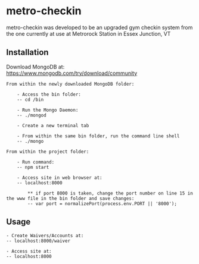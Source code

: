 # metro-checkin

metro-checkin was developed to be an upgraded gym checkin system from the one currently at use at Metrorock Station in Essex Junction, VT

## Installation

Download MongoDB at: https://www.mongodb.com/try/download/community

    From within the newly downloaded MongoDB folder:
        
        - Access the bin folder:
        -- cd /bin

        - Run the Mongo Daemon:
        -- ./mongod

        - Create a new terminal tab

        - From within the same bin folder, run the command line shell
        -- ./mongo

    From within the project folder:

        - Run command:
        -- npm start

        - Access site in web browser at:
        -- localhost:8000

            ** if port 8000 is taken, change the port number on line 15 in the www file in the bin folder and save changes:
            -- var port = normalizePort(process.env.PORT || '8000');



## Usage

    - Create Waivers/Accounts at:
    -- localhost:8000/waiver

    - Access site at:
    -- localhost:8000
